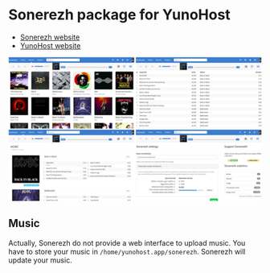 # Sonerezh package for YunoHost

* [Sonerezh website](https://www.sonerezh.bzh/)
* [YunoHost website](https://yunohost.org/)

![Sonerezh screenshots](screenshots.png)

## Music
Actually, Sonerezh do not provide a web interface to upload music.
You have to store your music in `/home/yunohost.app/sonerezh`.
Sonerezh will update your music.
